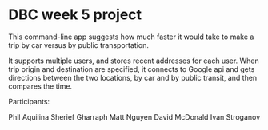 DBC week 5 project
==================

This command-line app suggests how much faster it would take to make a trip by car versus by public transportation.

It supports multiple users, and stores recent addresses for each user. When trip origin and destination are specified, it connects to Google api and gets directions between the two locations, by car and by public transit, and then compares the time.

Participants:

Phil Aquilina
Sherief Gharraph
Matt Nguyen
David McDonald
Ivan Stroganov
